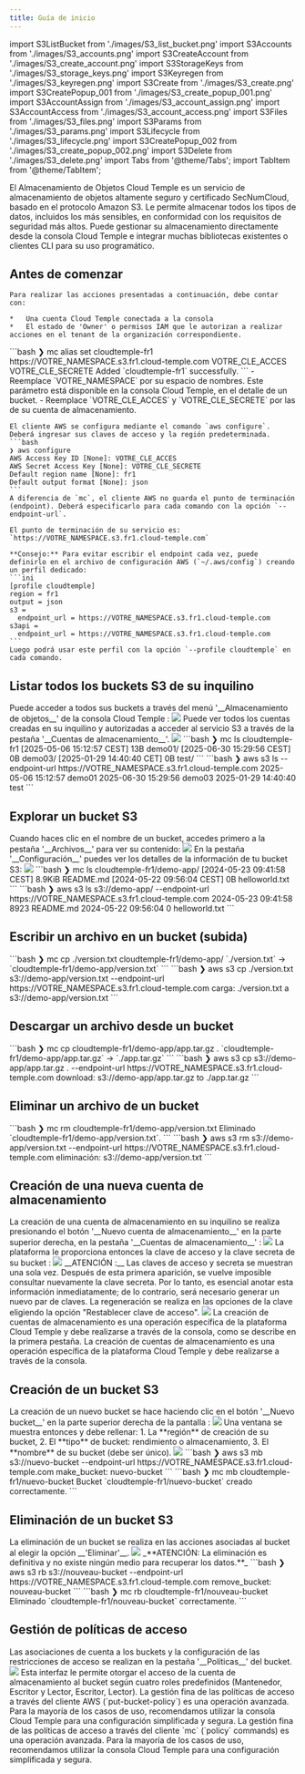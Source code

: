 ```yaml
---
title: Guía de inicio
---
```

import S3ListBucket from './images/S3_list_bucket.png'
import S3Accounts from './images/S3_accounts.png'
import S3CreateAccount from './images/S3_create_account.png'
import S3StorageKeys from './images/S3_storage_keys.png'
import S3Keyregen from './images/S3_keyregen.png'
import S3Create from './images/S3_create.png'
import S3CreatePopup_001 from './images/S3_create_popup_001.png'
import S3AccountAssign from './images/S3_account_assign.png'
import S3AccountAccess from './images/S3_account_access.png'
import S3Files from './images/S3_files.png'
import S3Params from './images/S3_params.png'
import S3Lifecycle from './images/S3_lifecycle.png'
import S3CreatePopup_002 from './images/S3_create_popup_002.png'
import S3Delete from './images/S3_delete.png'
import Tabs from '@theme/Tabs';
import TabItem from '@theme/TabItem';


El Almacenamiento de Objetos Cloud Temple es un servicio de almacenamiento de objetos altamente seguro y certificado SecNumCloud, basado en el protocolo Amazon S3. Le permite almacenar todos los tipos de datos, incluidos los más sensibles, en conformidad con los requisitos de seguridad más altos. Puede gestionar su almacenamiento directamente desde la consola Cloud Temple e integrar muchas bibliotecas existentes o clientes CLI para su uso programático.

## Antes de comenzar


<Tabs>
  <TabItem value="Console Cloud Temple" label="Console Cloud Temple" default>

    Para realizar las acciones presentadas a continuación, debe contar con:

    *   Una cuenta Cloud Temple conectada a la consola
    *   El estado de 'Owner' o permisos IAM que le autorizan a realizar acciones en el tenant de la organización correspondiente.

  </TabItem>
  <TabItem value="MC CLI" label="MC CLI">
    ```bash
    ❯ mc alias set cloudtemple-fr1 https://VOTRE_NAMESPACE.s3.fr1.cloud-temple.com VOTRE_CLE_ACCES VOTRE_CLE_SECRETE
    Added `cloudtemple-fr1` successfully.           
    ```
    - Reemplace `VOTRE_NAMESPACE` por su espacio de nombres. Este parámetro está disponible en la consola Cloud Temple, en el detalle de un bucket.
    - Reemplace `VOTRE_CLE_ACCES` y `VOTRE_CLE_SECRETE` por las de su cuenta de almacenamiento.

  </TabItem>
  <TabItem value="AWS CLI" label="AWS CLI">

    El cliente AWS se configura mediante el comando `aws configure`. Deberá ingresar sus claves de acceso y la región predeterminada.
    ```bash
    ❯ aws configure
    AWS Access Key ID [None]: VOTRE_CLE_ACCES
    AWS Secret Access Key [None]: VOTRE_CLE_SECRETE
    Default region name [None]: fr1
    Default output format [None]: json
    ```
    A diferencia de `mc`, el cliente AWS no guarda el punto de terminación (endpoint). Deberá especificarlo para cada comando con la opción `--endpoint-url`.

    El punto de terminación de su servicio es: `https://VOTRE_NAMESPACE.s3.fr1.cloud-temple.com`

    **Consejo:** Para evitar escribir el endpoint cada vez, puede definirlo en el archivo de configuración AWS (`~/.aws/config`) creando un perfil dedicado:
    ```ini
    [profile cloudtemple]
    region = fr1
    output = json
    s3 =
      endpoint_url = https://VOTRE_NAMESPACE.s3.fr1.cloud-temple.com
    s3api =
      endpoint_url = https://VOTRE_NAMESPACE.s3.fr1.cloud-temple.com
    ```
    Luego podrá usar este perfil con la opción `--profile cloudtemple` en cada comando.


  </TabItem>

</Tabs>

## Listar todos los buckets S3 de su inquilino
<Tabs>
  <TabItem value="Console Cloud Temple" label="Console Cloud Temple" default>
    Puede acceder a todos sus buckets a través del menú '__Almacenamiento de objetos__' de la consola Cloud Temple :
    <img src={S3ListBucket} />
    Puede ver todos los cuentas creadas en su inquilino y autorizadas a acceder al servicio S3 a través de la pestaña '__Cuentas de almacenamiento__'.
    <img src={S3Accounts} />
  </TabItem>
  <TabItem value="MC CLI" label="MC CLI">
    ```bash
    ❯ mc ls cloudtemple-fr1
    [2025-05-06 15:12:57 CEST]     13B demo01/
    [2025-06-30 15:29:56 CEST]      0B demo03/
    [2025-01-29 14:40:40 CET]      0B test/
    ```
  </TabItem>
  <TabItem value="AWS CLI" label="AWS CLI">
    ```bash
    ❯ aws s3 ls --endpoint-url https://VOTRE_NAMESPACE.s3.fr1.cloud-temple.com
    2025-05-06 15:12:57 demo01
    2025-06-30 15:29:56 demo03
    2025-01-29 14:40:40 test
    ```
  </TabItem>

</Tabs>

## Explorar un bucket S3
<Tabs>
  <TabItem value="Console Cloud Temple" label="Console Cloud Temple" default>
    Cuando haces clic en el nombre de un bucket, accedes primero a la pestaña '__Archivos__' para ver su contenido:
    <img src={S3Files} />
    En la pestaña '__Configuración__' puedes ver los detalles de la información de tu bucket S3:
    <img src={S3Params} />
  </TabItem>
  <TabItem value="MC CLI" label="MC CLI">
    ```bash
    ❯ mc ls cloudtemple-fr1/demo-app/
    [2024-05-23 09:41:58 CEST] 8.9KiB README.md
    [2024-05-22 09:56:04 CEST]     0B helloworld.txt
    ```
  </TabItem>

  <TabItem value="AWS CLI" label="AWS CLI">
    ```bash
    ❯ aws s3 ls s3://demo-app/ --endpoint-url https://VOTRE_NAMESPACE.s3.fr1.cloud-temple.com
    2024-05-23 09:41:58      8923 README.md
    2024-05-22 09:56:04         0 helloworld.txt
    ```
  </TabItem>

</Tabs>

## Escribir un archivo en un bucket (subida)
<Tabs>
  <TabItem value="MC CLI" label="MC CLI" default>
    ```bash
    ❯ mc cp ./version.txt cloudtemple-fr1/demo-app/
    `./version.txt` -> `cloudtemple-fr1/demo-app/version.txt`
    ```
  </TabItem>

  <TabItem value="AWS CLI" label="AWS CLI">
    ```bash
    ❯ aws s3 cp ./version.txt s3://demo-app/version.txt --endpoint-url https://VOTRE_NAMESPACE.s3.fr1.cloud-temple.com
    carga: ./version.txt a s3://demo-app/version.txt
    ```
  </TabItem>

</Tabs>

## Descargar un archivo desde un bucket
<Tabs>
  <TabItem value="MC CLI" label="MC CLI" default>
    ```bash
    ❯ mc cp cloudtemple-fr1/demo-app/app.tar.gz .
    `cloudtemple-fr1/demo-app/app.tar.gz` -> `./app.tar.gz`
    ```
  </TabItem>

  <TabItem value="AWS CLI" label="AWS CLI">
    ```bash
    ❯ aws s3 cp s3://demo-app/app.tar.gz . --endpoint-url https://VOTRE_NAMESPACE.s3.fr1.cloud-temple.com
    download: s3://demo-app/app.tar.gz to ./app.tar.gz
    ```
  </TabItem>

</Tabs>

## Eliminar un archivo de un bucket
<Tabs>
  <TabItem value="CLI MC" label="CLI MC" default>
    ```bash
    ❯ mc rm cloudtemple-fr1/demo-app/version.txt
    Eliminado `cloudtemple-fr1/demo-app/version.txt`.
    ```
  </TabItem>

  <TabItem value="CLI de AWS" label="CLI de AWS">
    ```bash
    ❯ aws s3 rm s3://demo-app/version.txt --endpoint-url https://VOTRE_NAMESPACE.s3.fr1.cloud-temple.com
    eliminación: s3://demo-app/version.txt
    ```
  </TabItem>

</Tabs>

## Creación de una nueva cuenta de almacenamiento
<Tabs>
  <TabItem value="Console Cloud Temple" label="Console Cloud Temple" default>
    La creación de una cuenta de almacenamiento en su inquilino se realiza presionando el botón '__Nuevo cuenta de almacenamiento__' en la parte superior derecha, en la pestaña '__Cuentas de almacenamiento__' :
    <img src={S3CreateAccount} />
    La plataforma le proporciona entonces la clave de acceso y la clave secreta de su bucket :
    <img src={S3StorageKeys} />
    __ATENCIÓN :__ Las claves de acceso y secreta se muestran una sola vez. Después de esta primera aparición, se vuelve imposible consultar nuevamente la clave secreta. Por lo tanto, es esencial anotar esta información inmediatamente; de lo contrario, será necesario generar un nuevo par de claves.
    La regeneración se realiza en las opciones de la clave eligiendo la opción "Restablecer clave de acceso".
    <img src={S3Keyregen} />
  </TabItem>
  <TabItem value="AWS CLI" label="AWS CLI">
    La creación de cuentas de almacenamiento es una operación específica de la plataforma Cloud Temple y debe realizarse a través de la consola, como se describe en la primera pestaña.
  </TabItem>
  <TabItem value="MC CLI" label="MC CLI">
    La creación de cuentas de almacenamiento es una operación específica de la plataforma Cloud Temple y debe realizarse a través de la consola.
  </TabItem>
</Tabs>

## Creación de un bucket S3
<Tabs>
  <TabItem value="Console Cloud Temple" label="Consola Cloud Temple" default>
    La creación de un nuevo bucket se hace haciendo clic en el botón '__Nuevo bucket__' en la parte superior derecha de la pantalla :
    <img src={S3Create} />
    Una ventana se muestra entonces y debe rellenar:
    1. La **región** de creación de su bucket,
    2. El **tipo** de bucket: rendimiento o almacenamiento,
    3. El **nombre** de su bucket (debe ser único).
    <img src={S3CreatePopup_001} />
  </TabItem>
  <TabItem value="AWS CLI" label="AWS CLI">
    ```bash
    ❯ aws s3 mb s3://nuevo-bucket --endpoint-url https://VOTRE_NAMESPACE.s3.fr1.cloud-temple.com
    make_bucket: nuevo-bucket
    ```
  </TabItem>
  <TabItem value="MC CLI" label="MC CLI">
    ```bash
    ❯ mc mb cloudtemple-fr1/nuevo-bucket
    Bucket `cloudtemple-fr1/nuevo-bucket` creado correctamente.
    ```
  </TabItem>
</Tabs>

## Eliminación de un bucket S3
<Tabs>
  <TabItem value="Console Cloud Temple" label="Console Cloud Temple" default>
    La eliminación de un bucket se realiza en las acciones asociadas al bucket al elegir la opción __'Eliminar'__.
    <img src={S3Delete} />
    _**ATENCIÓN: La eliminación es definitiva y no existe ningún medio para recuperar los datos.**_
  </TabItem>
  <TabItem value="AWS CLI" label="AWS CLI">
    ```bash
    ❯ aws s3 rb s3://nouveau-bucket --endpoint-url https://VOTRE_NAMESPACE.s3.fr1.cloud-temple.com
    remove_bucket: nouveau-bucket
    ```
  </TabItem>
  <TabItem value="MC CLI" label="MC CLI">
    ```bash
    ❯ mc rb cloudtemple-fr1/nouveau-bucket
    Eliminado `cloudtemple-fr1/nouveau-bucket` correctamente.
    ```
  </TabItem>
</Tabs>

## Gestión de políticas de acceso
<Tabs>
  <TabItem value="Console Cloud Temple" label="Console Cloud Temple" default>
    Las asociaciones de cuenta a los buckets y la configuración de las restricciones de acceso se realizan en la pestaña '__Políticas__' del bucket.
    <img src={S3AccountAssign} />
    Esta interfaz le permite otorgar el acceso de la cuenta de almacenamiento al bucket según cuatro roles predefinidos (Mantenedor, Escritor y Lector, Escritor, Lector).
  </TabItem>
  <TabItem value="AWS CLI" label="AWS CLI">
    La gestión fina de las políticas de acceso a través del cliente AWS (`put-bucket-policy`) es una operación avanzada. Para la mayoría de los casos de uso, recomendamos utilizar la consola Cloud Temple para una configuración simplificada y segura.
  </TabItem>
  <TabItem value="MC CLI" label="MC CLI">
    La gestión fina de las políticas de acceso a través del cliente `mc` (`policy` commands) es una operación avanzada. Para la mayoría de los casos de uso, recomendamos utilizar la consola Cloud Temple para una configuración simplificada y segura.
  </TabItem>
</Tabs>
